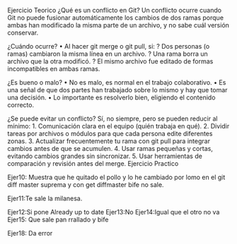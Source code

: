 Ejercicio Teorico ¿Qué es un conflicto en Git? Un conflicto ocurre cuando Git no puede fusionar automáticamente los cambios de dos ramas porque ambas han modificado la misma parte de un archivo, y no sabe cuál versión conservar.

¿Cuándo ocurre? • Al hacer git merge o git pull, si: ? Dos personas (o ramas) cambiaron la misma línea en un archivo. ? Una rama borra un archivo que la otra modificó. ? El mismo archivo fue editado de formas incompatibles en ambas ramas.

¿Es bueno o malo? • No es malo, es normal en el trabajo colaborativo. • Es una señal de que dos partes han trabajado sobre lo mismo y hay que tomar una decisión. • Lo importante es resolverlo bien, eligiendo el contenido correcto.

¿Se puede evitar un conflicto? Sí, no siempre, pero se pueden reducir al mínimo: 1. Comunicación clara en el equipo (quién trabaja en qué). 2. Dividir tareas por archivos o módulos para que cada persona edite diferentes zonas. 3. Actualizar frecuentemente tu rama con git pull para integrar cambios antes de que se acumulen. 4. Usar ramas pequeñas y cortas, evitando cambios grandes sin sincronizar. 5. Usar herramientas de comparación y revisión antes del merge. Ejercicio Practico

Ejer10: Muestra que he quitado el pollo y lo he cambiado por lomo en el git diff master suprema y con get diffmaster bife no sale.

Ejer11:Te sale la milanesa.

Ejer12:Si pone Already up to date Ejer13:No Ejer14:Igual que el otro no va Ejer15: Que sale pan rrallado y bife

Ejer18: Da error
